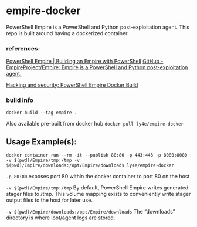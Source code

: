 # empire-docker
PowerShell Empire is a PowerShell and Python post-exploitation agent.
This repo is built around having a dockerized container

### references:
[PowerShell Empire | Building an Empire with PowerShell](http://www.powershellempire.com/)
[GitHub - EmpireProject/Empire: Empire is a PowerShell and Python post-exploitation agent.](https://github.com/EmpireProject/Empire)

[Hacking and security: PowerShell Empire Docker Build](http://hackingandsecurity.blogspot.com/2017/07/powershell-empire-docker-build.html)


### build info

`docker build --tag empire .`

Also available pre-built from docker hub `docker pull ly4e/empire-docker`

## Usage Example(s):

```
docker container run --rm -it --publish 80:80 -p 443:443 -p 8080:8080 -v $(pwd)/Empire/tmp:/tmp -v $(pwd)/Empire/downloads:/opt/Empire/downloads ly4e/empire-docker
```

`-p 80:80` exposes port 80 within the docker container to port 80 on the host

`-v $(pwd)/Empire/tmp:/tmp` By default, PowerShell Empire writes generated stager files to /tmp. This volume mapping exists to conveniently write stager output files to the host for later use.

`-v $(pwd)/Empire/downloads:/opt/Empire/downloads` The “downloads” directory is where loot/agent logs are stored.
